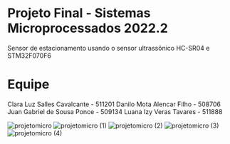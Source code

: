 # Projeto Final - Sistemas Microprocessados 2022.2
 Sensor de estacionamento usando o sensor ultrassônico HC-SR04 e STM32F070F6
 
# Equipe
 Clara Luz Salles Cavalcante - 511201
 Danilo Mota Alencar Filho - 508706
 Juan Gabriel de Sousa Ponce - 509134
 Luana Izy Veras Tavares - 511888

![projetomicro](https://user-images.githubusercontent.com/95931755/207395179-aa8bb259-ea76-48ea-8979-bd04fe6693db.png)
![projetomicro (1)](https://user-images.githubusercontent.com/95931755/207395263-5a2eb3a3-7a3b-461a-b02d-8a71809343ee.png)
![projetomicro (2)](https://user-images.githubusercontent.com/95931755/207395314-a3b856ce-94ed-4190-850f-b20a88b5ab41.png)
![projetomicro (3)](https://user-images.githubusercontent.com/95931755/207395329-2b976bcd-0e71-4d2c-ad40-9f6fd796567b.png)
![projetomicro (4)](https://user-images.githubusercontent.com/95931755/207395140-4fe075fa-81de-461a-9148-b33bbc741fd2.png)

